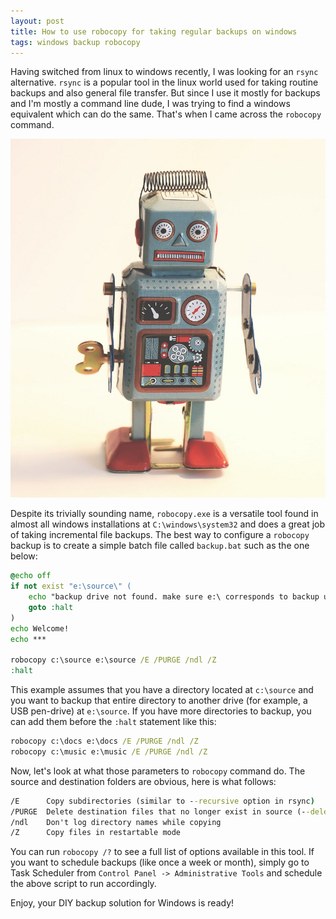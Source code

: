 ```yaml
---
layout: post
title: How to use robocopy for taking regular backups on windows
tags: windows backup robocopy
---
```


Having switched from linux to windows recently, I was looking for an `rsync` alternative. `rsync` is a popular tool in the linux world used for taking routine backups and also general file transfer. But since I use it mostly for backups and I'm mostly a command line dude, I was trying to find a windows equivalent which can do the same. That's when I came across the `robocopy` command.

![robot](/uploads/robot.jpg)

Despite its trivially sounding name, `robocopy.exe` is a versatile tool found in almost all windows installations at `C:\windows\system32` and does a great job of taking incremental file backups. The best way to configure a `robocopy` backup is to create a simple batch file called `backup.bat` such as the one below:

```bat
@echo off
if not exist "e:\source\" (
	echo "backup drive not found. make sure e:\ corresponds to backup usb drive"
	goto :halt
)
echo Welcome!
echo ***

robocopy c:\source e:\source /E /PURGE /ndl /Z
:halt
```

This example assumes that you have a directory located at `c:\source` and you want to backup that entire directory to another drive (for example, a USB pen-drive) at `e:\source`. If you have more directories to backup, you can add them before the `:halt` statement like this:

```bat
robocopy c:\docs e:\docs /E /PURGE /ndl /Z
robocopy c:\music e:\music /E /PURGE /ndl /Z
```

Now, let's look at what those parameters to `robocopy` command do. The source and destination folders are obvious, here is what follows:

```bat
/E		Copy subdirectories (similar to --recursive option in rsync)
/PURGE	Delete destination files that no longer exist in source (--delete rsync option)
/ndl	Don't log directory names while copying
/Z		Copy files in restartable mode
```

You can run `robocopy /?` to see a full list of options available in this tool. If you want to schedule backups (like once a week or month), simply go to Task Scheduler from `Control Panel -> Administrative Tools` and schedule the above script to run accordingly.

Enjoy, your DIY backup solution for Windows is ready!